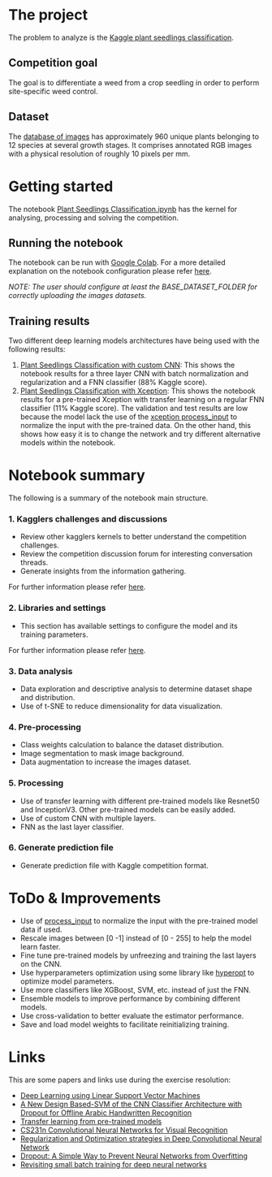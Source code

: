 # The project
The problem to analyze is the [Kaggle plant seedlings classification](https://www.kaggle.com/c/plant-seedlings-classification).

##  Competition goal
The goal is to differentiate a weed from a crop seedling in order to perform site-specific weed control.

## Dataset
The [database of images](https://arxiv.org/abs/1711.05458) has approximately 960 unique plants belonging to 12 species at several growth stages. It comprises annotated RGB images with a physical resolution of roughly 10 pixels per mm.

# Getting started

The notebook [Plant Seedlings Classification.ipynb](Plant%20Seedlings%20Classification.ipynb) has the kernel for analysing, processing and solving the competition.

## Running the notebook

The notebook can be run with [Google Colab](https://colab.research.google.com/). For a more detailed explanation on the notebook configuration please refer [here](./docs/settings.md).

*NOTE: The user should configure at least the BASE_DATASET_FOLDER for correctly uploading the images datasets.*

## Training results

Two different deep learning models architectures have being used with the following results:

1. [Plant Seedlings Classification with custom CNN](./results/Plant%20Seedlings%20Classification%20with%20Custom%20CNN.ipynb): This shows the notebook results for a three layer CNN with batch normalization and regularization and a FNN classifier (88% Kaggle score).
2. [Plant Seedlings Classification with Xception](./results/Plant%20Seedlings%20Classification%20with%20xception.ipynb): This shows the notebook results for a pre-trained Xception with transfer learning on a regular FNN classifier (11% Kaggle score). The validation and test results are low because the model lack the use of the [xception process_input](https://www.tensorflow.org/api_docs/python/tf/keras/applications/xception/preprocess_input) to normalize the input with the pre-trained data. On the other hand, this shows how easy it is to change the network and try different alternative models within the notebook.

# Notebook summary
The following is a summary of the notebook main structure.

### 1. Kagglers challenges and discussions
- Review other kagglers kernels to better understand the competition challenges.
- Review the competition discussion forum for interesting conversation threads.
- Generate insights from the information gathering.

For further information please refer [here](./docs/kagglers_discussions.md).

### 2. Libraries and settings
- This section has available settings to configure the model and its training parameters.

For further information please refer [here](./docs/settings.md).

### 3. Data analysis
- Data exploration and descriptive analysis to determine dataset shape and distribution.
- Use of t-SNE to reduce dimensionality for data visualization.

### 4. Pre-processing
- Class weights calculation to balance the dataset distribution.
- Image segmentation to mask image background.
- Data augmentation to increase the images dataset.

### 5. Processing
- Use of transfer learning with different pre-trained models like Resnet50 and InceptionV3. Other pre-trained models can be easily added.
- Use of custom CNN with multiple layers.
- FNN as the last layer classifier.

### 6. Generate prediction file
- Generate prediction file with Kaggle competition format.

# ToDo & Improvements
- Use of [process_input](https://www.tensorflow.org/api_docs/python/tf/keras/applications/xception/preprocess_input) to normalize the input with the pre-trained model data if used.
- Rescale images between [0 -1] instead of [0 - 255] to help the model learn faster.
- Fine tune pre-trained models by unfreezing and training the last layers on the CNN.
- Use hyperparameters optimization using some library like [hyperopt](https://github.com/hyperopt/hyperopt) to optimize model parameters.
- Use more classifiers like XGBoost, SVM, etc. instead of just the FNN.
- Ensemble models to improve performance by combining different models.
- Use cross-validation to better evaluate the estimator performance.
- Save and load model weights to facilitate reinitializing training.

# Links

This are some papers and links use during the exercise resolution:

- [Deep Learning using Linear Support Vector Machines](https://arxiv.org/pdf/1306.0239.pdf)
- [A New Design Based-SVM of the CNN Classifier Architecture with Dropout for Offline Arabic Handwritten Recognition](https://www.sciencedirect.com/science/article/pii/S1877050916309991)
- [Transfer learning from pre-trained models](https://towardsdatascience.com/transfer-learning-from-pre-trained-models-f2393f124751)
- [CS231n Convolutional Neural Networks for Visual Recognition](http://cs231n.github.io/convolutional-networks/)
- [Regularization and Optimization strategies in Deep Convolutional Neural Network](https://arxiv.org/pdf/1712.04711.pdf)
- [Dropout: A Simple Way to Prevent Neural Networks from Overfitting](http://www.cs.toronto.edu/~rsalakhu/papers/srivastava14a.pdf)
- [Revisiting small batch training for deep neural networks](https://arxiv.org/pdf/1804.07612.pdf)